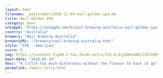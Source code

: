 ```yaml
---
layout: beer
filename: _posts/beer/2016-11-09-nail-golden-ipa.md
title: Nail Golden IPA
category: beer
untappd: "https://untappd.com/b/nail-brewing-australia-nail-golden-ipa---gareth-skywalker-blc-6/1049709"
country: "Australia"
brewery: "Nail Brewing Australia"
breweryURL: "/brewery/nail-brewing-australia.html"
style: "IPA - American"
score: 6
img: https://scontent.fsyd9-1.fna.fbcdn.net/v/t31.0-0/p480x480/12671609_10153890412873745_394127344743781782_o.jpg?_nc_cat=107&_nc_sid=e007fa&_nc_ohc=SbmaNkr7zdQAX_o7QUB&_nc_oc=AQn1yqhl6vB-XSSpvkSDd-KqKlZ8w7C4XQNH2PcBYdtNNbRrt23I0k3v0wxa9bUSy-g&_nc_ht=scontent.fsyd9-1.fna&tp=6&oh=84b7c12c39f52139436d275532b1fa6a&oe=5F92BEAE
beer-date: "2016-02-14"
desc: "A little too much bitterness without the flavour to back it up"
permalink: /beer/:title.html
---
```

